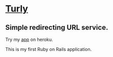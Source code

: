 [Turly](http://turly.herokuapp.com/)
=====
Simple redirecting URL service.
-------------------------------
Try my [app](http://turly.herokuapp.com/) on heroku.

This is my first Ruby on Rails application.